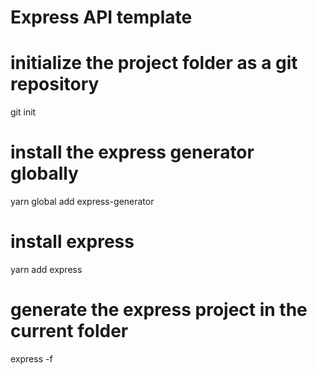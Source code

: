 # Express API template
# initialize the project folder as a git repository
git init
# install the express generator globally
yarn global add express-generator

# install express
yarn add express

# generate the express project in the current folder
express -f